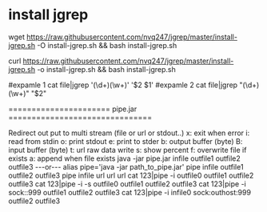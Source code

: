 # install jgrep
wget https://raw.githubusercontent.com/nvq247/jgrep/master/install-jgrep.sh -O install-jgrep.sh && bash install-jgrep.sh

curl https://raw.githubusercontent.com/nvq247/jgrep/master/install-jgrep.sh -o install-jgrep.sh && bash install-jgrep.sh

#expamle 1
cat file|jgrep '(\d+)(\w+)' '$2  $1'
#expamle 2
cat file|jgrep "(\\d+)(\\w+)" "\$2"



====================== pipe.jar ===============================

Redirect out put to multi stream (file or url or stdout..)
x: exit when error
i: read from stdin
o: print stdout
e: print to stder
b: output buffer (byte)
B: input buffer (byte)
t: url raw data write
s: show percent
f: overwrite file if exists
a: append when file exists
java -jar pipe.jar infile outfile1 outfile2 outfile3
---or---
alias pipe='java -jar path_to_pipe.jar'
pipe infile outfile1 outfile2 outfile3
pipe infile url url url
cat 123|pipe -i    outfile0 outfile1 outfile2 outfile3
cat 123|pipe -i -s outfile0 outfile1 outfile2 outfile3
cat 123|pipe -i    sock::999 outfile1 outfile2 outfile3
cat 123|pipe -i    infile0 sock:outhost:999 outfile2 outfile3
